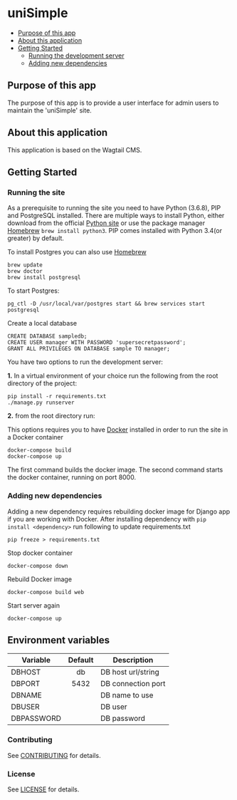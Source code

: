 # uniSimple

<!-- vim-markdown-toc GitLab -->

* [Purpose of this app](#purpose-of-this-app)
* [About this application](#about-this-application)
* [Getting Started](#getting-started)
  * [Running the development server](#running-the-development-server)
  * [Adding new dependencies](#adding-new-dependencies)

<!-- vim-markdown-toc -->


## Purpose of this app


The purpose of this app is to provide a user interface for admin users to maintain the 'uniSimple' site.


## About this application


This application is based on the Wagtail CMS.

## Getting Started


### Running the site

As a prerequisite to running the site you need to have Python (3.6.8), PIP and PostgreSQL installed. There are multiple ways to install Python, either download from the official [Python site](https://www.python.org/downloads/) or use the package manager [Homebrew](https://brew.sh/) ```brew install python3```. PIP comes installed with Python 3.4(or greater) by default.

To install Postgres you can also use [Homebrew](https://brew.sh/)

```
brew update
brew doctor
brew install postgresql

```
To start Postgres:

```
pg_ctl -D /usr/local/var/postgres start && brew services start postgresql

```

Create a local database

```
CREATE DATABASE sampledb;
CREATE USER manager WITH PASSWORD 'supersecretpassword';
GRANT ALL PRIVILEGES ON DATABASE sample TO manager;
```

You have two options to run the development server:

**1.** In a virtual environment of your choice run the following from the root directory of the project:

```
pip install -r requirements.txt
./manage.py runserver

```

**2.** from the root directory run:

This options requires you to have [Docker](https://docs.docker.com/v17.12/docker-for-mac/install/) installed in order to run the site in a Docker container

```
docker-compose build
docker-compose up

```

The first command builds the docker image.
The second command starts the docker container, running on port 8000.


### Adding new dependencies

Adding a new dependency requires rebuilding docker image for Django app if you are working with Docker. After installing dependency with `pip install <dependency>` run following to update requirements.txt

```
pip freeze > requirements.txt
```

Stop docker container

```
docker-compose down
```

Rebuild Docker image

```
docker-compose build web
```

Start server again

```
docker-compose up

```

## Environment variables

| Variable        | Default       | Description                       |
| --------------- | :-----------: | --------------------------        |    
| DBHOST         | db           | DB host url/string                |
| DBPORT         | 5432          | DB connection port                |
| DBNAME         | <database name>       | DB name to use                    |
| DBUSER         | <username>        | DB user                           |
| DBPASSWORD     | <password>              | DB password                       |


### Contributing

See [CONTRIBUTING](CONTRIBUTING.md) for details.

### License

See [LICENSE](LICENSE.md) for details.
